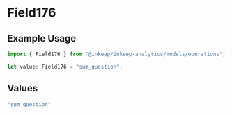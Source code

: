 # Field176

## Example Usage

```typescript
import { Field176 } from "@inkeep/inkeep-analytics/models/operations";

let value: Field176 = "sum_question";
```

## Values

```typescript
"sum_question"
```